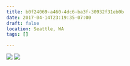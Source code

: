 ```yaml
---
title: b0f24069-a460-4dc6-ba3f-30932f31eb0b
date: 2017-04-14T23:19:35-07:00
draft: false
location: Seattle, WA
tags: []

---
```




![](https://d17enza3bfujl8.cloudfront.net/DSCF6891.jpg)
![](https://d17enza3bfujl8.cloudfront.net/DSCF6926.jpg)


